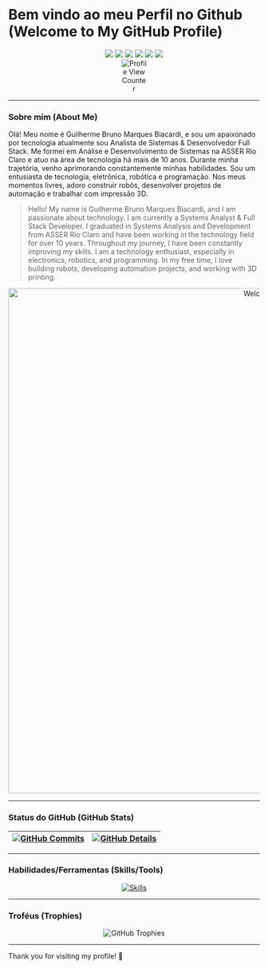 # Bem vindo ao meu Perfil no Github (Welcome to My GitHub Profile)

<div align="center">
  <a href="https://www.linkedin.com/in/guilherme-biancardi/" target="_blank"><img src="https://img.shields.io/badge/-LinkedIn-%230077B5?style=for-the-badge&logo=linkedin&logoColor=white" target="_blank"></a>
  <a href="mailto:guilhermeaw.com@gmail.com"><img src="https://img.shields.io/badge/-Gmail-%23EA4335?style=for-the-badge&logo=gmail&logoColor=white" target="_blank"></a>
  <a href="https://discord.com/users/Guilherme%20Biancardi#5903"><img src="https://img.shields.io/badge/-Discord-%235865F2?style=for-the-badge&logo=discord&logoColor=white" target="_blank"></a>
  <a href="https://www.facebook.com/GuilhermeBiancardi"><img src="https://img.shields.io/badge/-Facebook-%230866FF?style=for-the-badge&logo=facebook&logoColor=white" target="_blank"></a>
  <a href="https://www.youtube.com/@GuilhermeBiancardi"><img src="https://img.shields.io/badge/-Youtube-%23FF0000?style=for-the-badge&logo=youtube&logoColor=white" target="_blank"></a>
  <a href="https://x.com/GuilhermeAw"><img src="https://img.shields.io/badge/-X-%23000000?style=for-the-badge&logo=x&logoColor=white" target="_blank"></a>
  <br>
  <img src="https://komarev.com/ghpvc/?username=GuilhermeBiancardi" alt="Profile View Counter" style="max-width: 10%; height: auto;"/>
</div>

---

### Sobre mim (About Me)

Olá! Meu nome é Guilherme Bruno Marques Biacardi, e sou um apaixonado por tecnologia atualmente sou Analista de Sistemas & Desenvolvedor Full Stack. Me formei em Análise e Desenvolvimento de Sistemas na ASSER Rio Claro e atuo na área de tecnologia há mais de 10 anos. Durante minha trajetória, venho aprimorando constantemente minhas habilidades. Sou um entusiasta de tecnologia, eletrônica, robótica e programação. Nos meus momentos livres, adoro construir robôs, desenvolver projetos de automação e trabalhar com impressão 3D.

>Hello! My name is Guilherme Bruno Marques Biacardi, and I am passionate about technology. I am currently a Systems Analyst & Full Stack Developer. I graduated in Systems Analysis and Development from ASSER Rio Claro and have been working in the technology field for over 10 years. Throughout my journey, I have been constantly improving my skills. I am a technology enthusiast, especially in electronics, robotics, and programming. In my free time, I love building robots, developing automation projects, and working with 3D printing.



<div align="center">
  <img src="https://github.com/GuilhermeBiancardi/GuilhermeBiancardi/blob/main/welcome.gif" alt="Welcome Gif" width="1012"/>
</div>

---

### Status do GitHub (GitHub Stats)

<div align="center">

| [![GitHub Commits](http://github-profile-summary-cards.vercel.app/api/cards/productive-time?username=GuilhermeBiancardi&theme=dracula&utcOffset=-3)](https://github.com/vn7n24fzkq/github-profile-summary-cards) | [![GitHub Details](http://github-profile-summary-cards.vercel.app/api/cards/profile-details?username=GuilhermeBiancardi&theme=dracula)](https://github.com/vn7n24fzkq/github-profile-summary-cards) |
| ----------- | ----------- |

</div>

---

### Habilidades/Ferramentas (Skills/Tools)

<div align="center">
  <a href="https://skillicons.dev">
    <img src="https://skillicons.dev/icons?i=git,github,vscode,javascript,typescript,css,html,cs,sass,nodejs,codepen,docker,linux,postman,bootstrap,aws,regex,discord,bots,gmail,godot,jquery,md,mysql,mint,debian,notion,npm,perl,php,powershell,raspberrypi,stackoverflow,sublime,svg,tensorflow,ubuntu,unity,vscode,windows,arduino,bash,cloudflare,gmail,htmx" alt="Skills"/>
  </a>
</div>

---

### Troféus (Trophies)

<div align="center">
  <img src="https://github-profile-trophy.vercel.app/?username=GuilhermeBiancardi&row=1&column=6&theme=dracula&margin-w=15&margin-h=15" alt="GitHub Trophies"/>
</div>

---

Thank you for visiting my profile! 🚀
